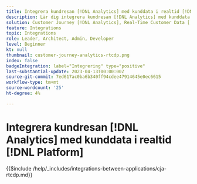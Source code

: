 ```yaml
---
title: Integrera kundresan [!DNL Analytics] med kunddata i realtid [!DNL Platform]
description: Lär dig integrera kundresan [!DNL Analytics] med kunddata i realtid [!DNL Platform].
solution: Customer Journey [!DNL Analytics], Real-Time Customer Data [!DNL Platform]
feature: Integrations
topic: Integrations
role: Leader, Architect, Admin, Developer
level: Beginner
kt: null
thumbnail: customer-journey-analytics-rtcdp.png
index: false
badgeIntegration: label="Integrering" type="positive"
last-substantial-update: 2023-04-13T00:00:00Z
source-git-commit: 7ed617ac0ba6b340ff94cdee47914645e0ec6615
workflow-type: tm+mt
source-wordcount: '25'
ht-degree: 4%

---
```



# Integrera kundresan [!DNL Analytics] med kunddata i realtid [!DNL Platform]

{{$include /help/_includes/integrations-between-applications/cja-rtcdp.md}}
